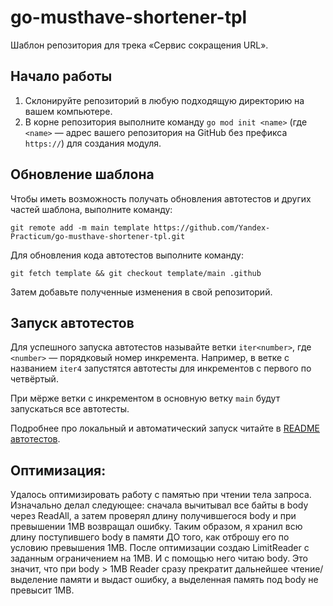 # go-musthave-shortener-tpl

Шаблон репозитория для трека «Сервис сокращения URL».

## Начало работы

1. Склонируйте репозиторий в любую подходящую директорию на вашем компьютере.
2. В корне репозитория выполните команду `go mod init <name>` (где `<name>` — адрес вашего репозитория на GitHub без префикса `https://`) для создания модуля.

## Обновление шаблона

Чтобы иметь возможность получать обновления автотестов и других частей шаблона, выполните команду:

```
git remote add -m main template https://github.com/Yandex-Practicum/go-musthave-shortener-tpl.git
```

Для обновления кода автотестов выполните команду:

```
git fetch template && git checkout template/main .github
```

Затем добавьте полученные изменения в свой репозиторий.

## Запуск автотестов

Для успешного запуска автотестов называйте ветки `iter<number>`, где `<number>` — порядковый номер инкремента. Например, в ветке с названием `iter4` запустятся автотесты для инкрементов с первого по четвёртый.

При мёрже ветки с инкрементом в основную ветку `main` будут запускаться все автотесты.

Подробнее про локальный и автоматический запуск читайте в [README автотестов](https://github.com/Yandex-Practicum/go-autotests).


## Оптимизация:

Удалось оптимизировать работу с памятью при чтении тела запроса. Изначально делал следующее: сначала вычитывал все байты
в body через ReadAll, а затем проверял длину получившегося body и при превышении 1MB возвращал ошибку. Таким образом, 
я хранил всю длину поступившего body в памяти ДО того, как отброшу его по условию превышения 1MB. После оптимизации 
создаю LimitReader с заданным ограничением на 1MB. И с помощью него читаю body. Это значит, что при body > 1MB Reader 
сразу прекратит дальнейшее чтение/выделение памяти и выдаст ошибку, а выделенная память под body не превысит 1MB.